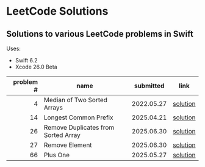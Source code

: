 # LeetCode Solutions

## Solutions to various LeetCode problems in Swift

Uses:
- Swift 6.2
- Xcode 26.0 Beta

|problem #|name|submitted|link|
|--:|--|--|--|
|4|Median of Two Sorted Arrays|2022.05.27|[solution](https://github.com/justinjeanpierre/leetcode-solutions/tree/main/LeetCode%20Solutions/4%20-%20Median%20of%20Two%20Sorted%20Arrays)|
|14|Longest Common Prefix|2025.04.21|[solution](https://github.com/justinjeanpierre/leetcode-solutions/tree/main/LeetCode%20Solutions/14%20-%20Longest%20Common%20Prefix)|
|26|Remove Duplicates from Sorted Array|2025.06.30|[solution](https://github.com/justinjeanpierre/leetcode-solutions/tree/main/LeetCode%20Solutions/26%20-%20Remove%20Duplicates)|
|27|Remove Element|2025.06.30|[solution](https://github.com/justinjeanpierre/leetcode-solutions/tree/main/LeetCode%20Solutions/27%20-%20Remove%20Element)|
|66|Plus One|2025.05.27|[solution](https://github.com/justinjeanpierre/leetcode-solutions/tree/main/LeetCode%20Solutions/66%20-%20Plus%20One)|
